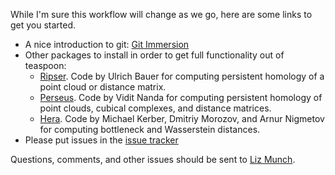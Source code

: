 While I'm sure this workflow will change as we go, here are some links to get you started.

- A nice introduction to git: [Git Immersion](http://gitimmersion.com/)
- Other packages to install in order to get full functionality out of teaspoon:
    - [Ripser](https://github.com/Ripser/ripser). Code by Ulrich Bauer for computing persistent homology of a point cloud or distance matrix.
    - [Perseus](http://people.maths.ox.ac.uk/nanda/perseus/index.html). Code by Vidit Nanda for computing persistent homology of point clouds, cubical complexes, and distance matrices.
    - [Hera](https://bitbucket.org/grey_narn/hera). Code by Michael Kerber, Dmitriy Morozov, and Arnur Nigmetov for computing bottleneck and Wasserstein distances.
- Please put issues in the [issue tracker](https://gitlab.msu.edu/TSAwithTDA/teaspoon/issues)

Questions, comments, and other issues should be sent to [Liz Munch](mailto:muncheli@msu.edu).